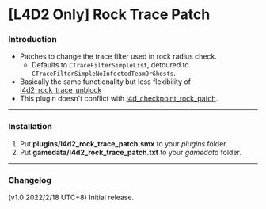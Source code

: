# [L4D2 Only] Rock Trace Patch

### Introduction
- Patches to change the trace filter used in rock radius check.
	- Defaults to `CTraceFilterSimpleList`, detoured to `CTraceFilterSimpleNoInfectedTeamOrGhosts`.
- Basically the same functionality but less flexibility of [l4d2_rock_trace_unblock](https://github.com/Target5150/MoYu_Server_Stupid_Plugins/tree/master/The%20Last%20Stand/l4d2_rock_trace_unblock)
- This plugin doesn't conflict with [l4d_checkpoint_rock_patch](https://github.com/Target5150/MoYu_Server_Stupid_Plugins/tree/master/The%20Last%20Stand/l4d_checkpoint_rock_patch).

<hr>

### Installation
1. Put **plugins/l4d2_rock_trace_patch.smx** to your _plugins_ folder.
2. Put **gamedata/l4d2_rock_trace_patch.txt** to your _gamedata_ folder.

<hr>

### Changelog
(v1.0 2022/2/18 UTC+8) Initial release.
